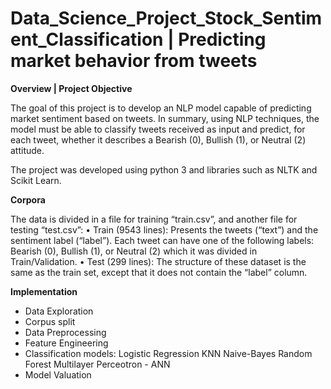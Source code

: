 # Data_Science_Project_Stock_Sentiment_Classification | Predicting market behavior from tweets

**Overview | Project Objective**

The goal of this project is to develop an NLP model capable of predicting market sentiment based on tweets. In summary, using NLP techniques, the model must be able to classify tweets received as input and predict, for each tweet, whether it describes a Bearish (0), Bullish (1), or Neutral (2) attitude.

The project was developed using python 3 and libraries such as NLTK and Scikit Learn.


**Corpora**

The data is divided in a file for training “train.csv”, and another file for testing “test.csv”:
  • Train (9543 lines): Presents the tweets (“text”) and the sentiment label (“label”). Each tweet can have one of the following labels: Bearish (0), Bullish (1), or Neutral (2) which it was divided in Train/Validation.
  • Test (299 lines): The structure of these dataset is the same as the train set, except that it does not contain the “label” column.


**Implementation**

- Data Exploration
- Corpus split
- Data Preprocessing
- Feature Engineering
- Classification models:
  Logistic Regression
  KNN
  Naive-Bayes
  Random Forest
  Multilayer Perceotron - ANN  
- Model Valuation


